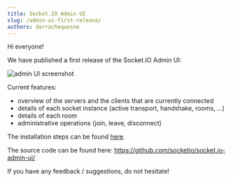 ```yaml
---
title: Socket.IO Admin UI
slug: /admin-ui-first-release/
authors: darrachequesne
---
```


Hi everyone!

We have published a first release of the Socket.IO Admin UI:

![admin UI screenshot](/images/admin-ui-dashboard.png)

<!--truncate-->

Current features:

- overview of the servers and the clients that are currently connected
- details of each socket instance (active transport, handshake, rooms, ...)
- details of each room
- administrative operations (join, leave, disconnect)

The installation steps can be found [here](/docs/v4/admin-ui/).

The source code can be found here: https://github.com/socketio/socket.io-admin-ui/

If you have any feedback / suggestions, do not hesitate!

